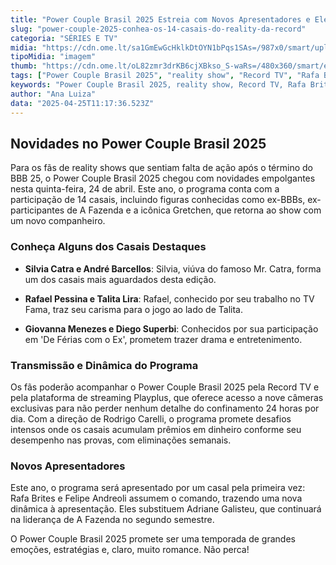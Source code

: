 ```yaml
---
title: "Power Couple Brasil 2025 Estreia com Novos Apresentadores e Elenco Estelar"
slug: "power-couple-2025-conhea-os-14-casais-do-reality-da-record"
categoria: "SÉRIES E TV"
midia: "https://cdn.ome.lt/sa1GmEwGcHklkDtOYN1bPqs1SAs=/987x0/smart/uploads/conteudo/fotos/pc25-felipe-andreoli-rafa-brites.jpg"
tipoMidia: "imagem"
thumb: "https://cdn.ome.lt/oL82zmr3drKB6cjXBkso_S-waRs=/480x360/smart/extras/conteudos/pc25-felipe-andreoli-rafa-brites-peq.jpg"
tags: ["Power Couple Brasil 2025", "reality show", "Record TV", "Rafa Brites", "Felipe Andreoli", "Gretchen", "casais famosos", "streaming Playplus"]
keywords: "Power Couple Brasil 2025, reality show, Record TV, Rafa Brites, Felipe Andreoli, Gretchen, casais famosos, streaming Playplus"
author: "Ana Luiza"
data: "2025-04-25T11:17:36.523Z"
---
```


## Novidades no Power Couple Brasil 2025

Para os fãs de reality shows que sentiam falta de ação após o término do BBB 25, o Power Couple Brasil 2025 chegou com novidades empolgantes nesta quinta-feira, 24 de abril. Este ano, o programa conta com a participação de 14 casais, incluindo figuras conhecidas como ex-BBBs, ex-participantes de A Fazenda e a icônica Gretchen, que retorna ao show com um novo companheiro.

### Conheça Alguns dos Casais Destaques

- **Silvia Catra e André Barcellos**: Silvia, viúva do famoso Mr. Catra, forma um dos casais mais aguardados desta edição.

- **Rafael Pessina e Talita Lira**: Rafael, conhecido por seu trabalho no TV Fama, traz seu carisma para o jogo ao lado de Talita.

- **Giovanna Menezes e Diego Superbi**: Conhecidos por sua participação em 'De Férias com o Ex', prometem trazer drama e entretenimento.

### Transmissão e Dinâmica do Programa

Os fãs poderão acompanhar o Power Couple Brasil 2025 pela Record TV e pela plataforma de streaming Playplus, que oferece acesso a nove câmeras exclusivas para não perder nenhum detalhe do confinamento 24 horas por dia. Com a direção de Rodrigo Carelli, o programa promete desafios intensos onde os casais acumulam prêmios em dinheiro conforme seu desempenho nas provas, com eliminações semanais.

### Novos Apresentadores

Este ano, o programa será apresentado por um casal pela primeira vez: Rafa Brites e Felipe Andreoli assumem o comando, trazendo uma nova dinâmica à apresentação. Eles substituem Adriane Galisteu, que continuará na liderança de A Fazenda no segundo semestre.

O Power Couple Brasil 2025 promete ser uma temporada de grandes emoções, estratégias e, claro, muito romance. Não perca!